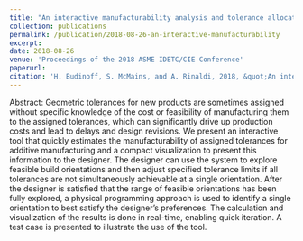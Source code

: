 ```yaml
---
title: "An interactive manufacturability analysis and tolerance allocation tool for additive manufacturing"
collection: publications
permalink: /publication/2018-08-26-an-interactive-manufacturability
excerpt: 
date: 2018-08-26
venue: 'Proceedings of the 2018 ASME IDETC/CIE Conference'
paperurl: 
citation: 'H. Budinoff, S. McMains, and A. Rinaldi, 2018, &quot;An interactive manufacturability analysis and tolerance allocation tool for additive manufacturing,&quot; <it>Proceedings of the 2018 ASME IDETC/CIE Conference</it>.'
---
```

Abstract: Geometric tolerances for new products are sometimes assigned without specific knowledge of the cost or feasibility of manufacturing them to the assigned tolerances, which can significantly drive up production costs and lead to delays and design revisions. We present an interactive tool that quickly estimates the manufacturability of assigned tolerances for additive manufacturing and a compact visualization to present this information to the designer. The designer can use the system to explore feasible build orientations and then adjust specified tolerance limits if all tolerances are not simultaneously achievable at a single orientation. After the designer is satisfied that the range of feasible orientations has been fully explored, a physical programming approach is used to identify a single orientation to best satisfy the designer’s preferences. The calculation and visualization of the results is done in real-time, enabling quick iteration. A test case is presented to illustrate the use of the tool.
